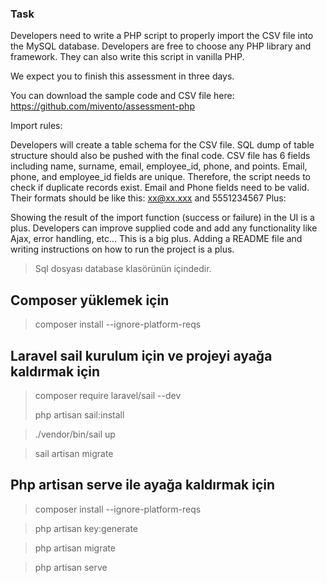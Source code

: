 ### Task
Developers need to write a PHP script to properly import the CSV file into the MySQL database. Developers are free to choose any PHP library and framework. They can also write this script in vanilla PHP.

We expect you to finish this assessment in three days.

You can download the sample code and CSV file here: https://github.com/mivento/assessment-php

Import rules:

Developers will create a table schema for the CSV file. SQL dump of table structure should also be pushed with the final code.
CSV file has 6 fields including name, surname, email, employee_id, phone, and points. Email, phone, and employee_id fields are unique. Therefore, the script needs to check if duplicate records exist.
Email and Phone fields need to be valid. Their formats should be like this: xx@xx.xxx and 5551234567
Plus:

Showing the result of the import function (success or failure) in the UI is a plus.
Developers can improve supplied code and add any functionality like Ajax, error handling, etc... This is a big plus.
Adding a README file and writing instructions on how to run the project is a plus.

> Sql dosyası database klasörünün içindedir.

## Composer yüklemek için

> composer install --ignore-platform-reqs

## Laravel sail kurulum için ve projeyi ayağa kaldırmak için

> composer require laravel/sail --dev
> 
> php artisan sail:install
 
> ./vendor/bin/sail up

> sail artisan migrate




## Php artisan serve ile ayağa kaldırmak için

> composer install --ignore-platform-reqs

> php artisan key:generate

> php artisan migrate

> php artisan serve






